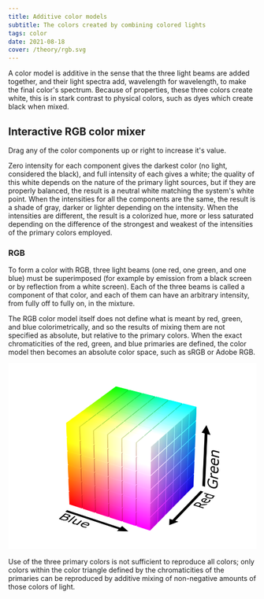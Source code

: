 ```yaml
---
title: Additive color models
subtitle: The colors created by combining colored lights
tags: color
date: 2021-08-18
cover: /theory/rgb.svg
---
```


A color model is additive in the sense that the three light beams are added together, and their light spectra add, wavelength for wavelength, to make the final color's spectrum. Because of properties, these three colors create white, this is in stark contrast to physical colors, such as dyes which create black when mixed. 

## Interactive RGB color mixer

Drag any of the color components up or right to increase it's value.

<color-mix-rgb />

Zero intensity for each component gives the darkest color (no light, considered the black), and full intensity of each gives a white; the quality of this white depends on the nature of the primary light sources, but if they are properly balanced, the result is a neutral white matching the system's white point. When the intensities for all the components are the same, the result is a shade of gray, darker or lighter depending on the intensity. When the intensities are different, the result is a colorized hue, more or less saturated depending on the difference of the strongest and weakest of the intensities of the primary colors employed. 

### RGB

To form a color with RGB, three light beams (one red, one green, and one blue) must be superimposed (for example by emission from a black screen or by reflection from a white screen). Each of the three beams is called a component of that color, and each of them can have an arbitrary intensity, from fully off to fully on, in the mixture.

The RGB color model itself does not define what is meant by red, green, and blue colorimetrically, and so the results of mixing them are not specified as absolute, but relative to the primary colors. When the exact chromaticities of the red, green, and blue primaries are defined, the color model then becomes an absolute color space, such as sRGB or Adobe RGB.

![](./models/rgb_color_solid_cube.png)

Use of the three primary colors is not sufficient to reproduce all colors; only colors within the color triangle defined by the chromaticities of the primaries can be reproduced by additive mixing of non-negative amounts of those colors of light.
